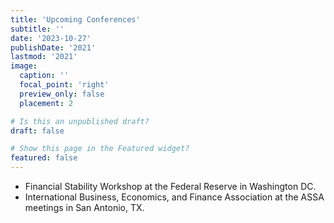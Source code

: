 ```yaml
---
title: 'Upcoming Conferences'
subtitle: ''
date: '2023-10-27'
publishDate: '2021'
lastmod: '2021'
image: 
  caption: ''
  focal_point: 'right'
  preview_only: false
  placement: 2

# Is this an unpublished draft?
draft: false

# Show this page in the Featured widget?
featured: false
---
```

- Financial Stability Workshop at the Federal Reserve in Washington DC.<br>
- International Business, Economics, and Finance Association at the ASSA meetings in San Antonio, TX.
